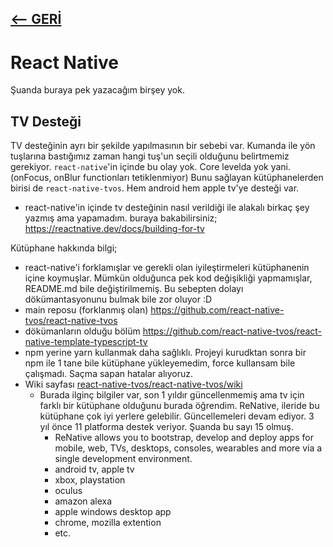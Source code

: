 ## [<-- GERİ](../README)

# React Native
Şuanda buraya pek yazacağım birşey yok.

## TV Desteği
TV desteğinin ayrı bir şekilde yapılmasının bir sebebi var. Kumanda ile yön tuşlarına bastığımız zaman hangi tuş'un seçili olduğunu belirtmemiz gerekiyor. `react-native`'in içinde bu olay yok. Core levelda yok yani. (onFocus, onBlur functionları tetiklenmiyor) Bunu sağlayan kütüphanelerden birisi de `react-native-tvos`. Hem android hem apple tv'ye desteği var.
- react-native'in içinde tv desteğinin nasıl verildiği ile alakalı birkaç şey yazmış ama yapamadım. buraya bakabilirsiniz; https://reactnative.dev/docs/building-for-tv

Kütüphane hakkında bilgi;
- react-native'i forklamışlar ve gerekli olan iyileştirmeleri kütüphanenin içine koymuşlar. Mümkün olduğunca pek kod değişikliği yapmamışlar, README.md bile değiştirilmemiş. Bu sebepten dolayı dökümantasyonunu bulmak bile zor oluyor :D
- main reposu (forklanmış olan) https://github.com/react-native-tvos/react-native-tvos
- dökümanların olduğu bölüm https://github.com/react-native-tvos/react-native-template-typescript-tv
- npm yerine yarn kullanmak daha sağlıklı. Projeyi kurudktan sonra bir npm ile 1 tane bile kütüphane yükleyemedim, force kullansam bile çalışmadı. Saçma sapan hatalar alıyoruz.
- Wiki sayfası [react-native-tvos/react-native-tvos/wiki](https://github.com/react-native-tvos/react-native-tvos/wiki)
    - Burada ilginç bilgiler var, son 1 yıldır güncellenmemiş ama tv için farklı bir kütüphane olduğunu burada öğrendim. ReNative, ileride bu kütüphane çok iyi yerlere gelebilir. Güncellemeleri devam ediyor. 3 yıl önce 11 platforma destek veriyor. Şuanda bu sayı 15 olmuş.
        - ReNative allows you to bootstrap, develop and deploy apps for mobile, web, TVs, desktops, consoles, wearables and more via a single development environment.
        - android tv, apple tv
        - xbox, playstation
        - oculus
        - amazon alexa
        - apple windows desktop app
        - chrome, mozilla extention
        - etc.